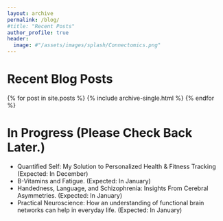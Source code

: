 ```yaml
---
layout: archive
permalink: /blog/
#title: "Recent Posts"
author_profile: true
header:
  image: #"/assets/images/splash/Connectomics.png"
---
```


<div style="text-align:left">
<H1> Recent Blog Posts </H1>
{% for post in site.posts %}
    {% include archive-single.html %}
{% endfor %}

<div style="text-align:left">
<H1> In Progress (Please Check Back Later.) </H1>
<ul>
<li> Quantified Self: My Solution to Personalized Health & Fitness Tracking  (Expected: In December) <br>
<li> B-Vitamins and Fatigue. (Expected: In January) <br>
<li> Handedness, Language, and Schizophrenia: Insights From Cerebral Asymmetries. (Expected: In January) <br>
<li> Practical Neuroscience: How an understanding of functional brain networks can help in everyday life. (Expected: In January)
